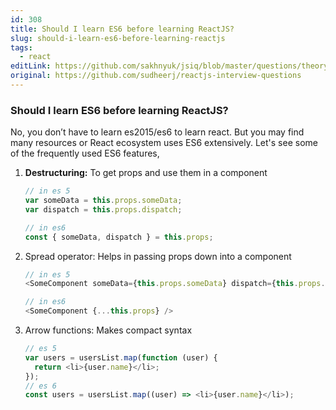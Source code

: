 ```yaml
---
id: 308
title: Should I learn ES6 before learning ReactJS?
slug: should-i-learn-es6-before-learning-reactjs
tags:
  - react
editLink: https://github.com/sakhnyuk/jsiq/blob/master/questions/theory/react/308.md
original: https://github.com/sudheerj/reactjs-interview-questions
---
```


### Should I learn ES6 before learning ReactJS?

No, you don’t have to learn es2015/es6 to learn react. But you may find many resources or React ecosystem uses ES6 extensively. Let's see some of the frequently used ES6 features,

1. **Destructuring:** To get props and use them in a component

   ```javascript
   // in es 5
   var someData = this.props.someData;
   var dispatch = this.props.dispatch;

   // in es6
   const { someData, dispatch } = this.props;
   ```

2. Spread operator: Helps in passing props down into a component

   ```javascript
   // in es 5
   <SomeComponent someData={this.props.someData} dispatch={this.props.dispatch} />

   // in es6
   <SomeComponent {...this.props} />
   ```

3. Arrow functions: Makes compact syntax
   ```javascript
   // es 5
   var users = usersList.map(function (user) {
     return <li>{user.name}</li>;
   });
   // es 6
   const users = usersList.map((user) => <li>{user.name}</li>);
   ```